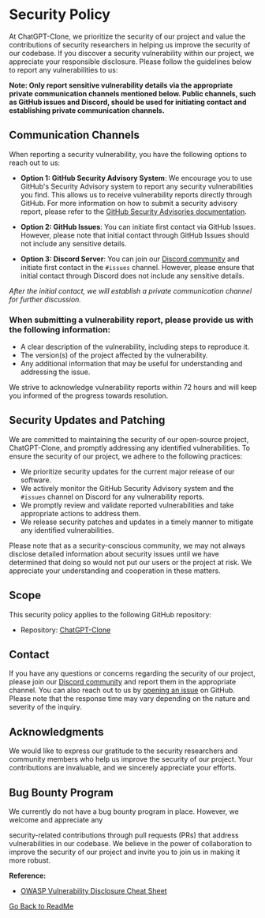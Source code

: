# Security Policy

At ChatGPT-Clone, we prioritize the security of our project and value the contributions of security researchers in helping us improve the security of our codebase. If you discover a security vulnerability within our project, we appreciate your responsible disclosure. Please follow the guidelines below to report any vulnerabilities to us:

**Note: Only report sensitive vulnerability details via the appropriate private communication channels mentioned below. Public channels, such as GitHub issues and Discord, should be used for initiating contact and establishing private communication channels.**

## Communication Channels

When reporting a security vulnerability, you have the following options to reach out to us:

- **Option 1: GitHub Security Advisory System**: We encourage you to use GitHub's Security Advisory system to report any security vulnerabilities you find. This allows us to receive vulnerability reports directly through GitHub. For more information on how to submit a security advisory report, please refer to the [GitHub Security Advisories documentation](https://docs.github.com/en/code-security/getting-started-with-security-vulnerability-alerts/about-github-security-advisories).

- **Option 2: GitHub Issues**: You can initiate first contact via GitHub Issues. However, please note that initial contact through GitHub Issues should not include any sensitive details.

- **Option 3: Discord Server**: You can join our [Discord community](https://discord.gg/5rbRxn4uME) and initiate first contact in the `#issues` channel. However, please ensure that initial contact through Discord does not include any sensitive details.

_After the initial contact, we will establish a private communication channel for further discussion._

### When submitting a vulnerability report, please provide us with the following information:

- A clear description of the vulnerability, including steps to reproduce it.
- The version(s) of the project affected by the vulnerability.
- Any additional information that may be useful for understanding and addressing the issue.

We strive to acknowledge vulnerability reports within 72 hours and will keep you informed of the progress towards resolution.

## Security Updates and Patching

We are committed to maintaining the security of our open-source project, ChatGPT-Clone, and promptly addressing any identified vulnerabilities. To ensure the security of our project, we adhere to the following practices:

- We prioritize security updates for the current major release of our software.
- We actively monitor the GitHub Security Advisory system and the `#issues` channel on Discord for any vulnerability reports.
- We promptly review and validate reported vulnerabilities and take appropriate actions to address them.
- We release security patches and updates in a timely manner to mitigate any identified vulnerabilities.

Please note that as a security-conscious community, we may not always disclose detailed information about security issues until we have determined that doing so would not put our users or the project at risk. We appreciate your understanding and cooperation in these matters.

## Scope

This security policy applies to the following GitHub repository:

- Repository: [ChatGPT-Clone](https://github.com/danny-avila/chatgpt-clone)

## Contact

If you have any questions or concerns regarding the security of our project, please join our [Discord community](https://discord.gg/NGaa9RPCft) and report them in the appropriate channel. You can also reach out to us by [opening an issue](https://github.com/danny-avila/chatgpt-clone/issues/new) on GitHub. Please note that the response time may vary depending on the nature and severity of the inquiry.

## Acknowledgments

We would like to express our gratitude to the security researchers and community members who help us improve the security of our project. Your contributions are invaluable, and we sincerely appreciate your efforts.

## Bug Bounty Program

We currently do not have a bug bounty program in place. However, we welcome and appreciate any

 security-related contributions through pull requests (PRs) that address vulnerabilities in our codebase. We believe in the power of collaboration to improve the security of our project and invite you to join us in making it more robust.

**Reference:**
- [OWASP Vulnerability Disclosure Cheat Sheet](https://cheatsheetseries.owasp.org/cheatsheets/Vulnerability_Disclosure_Cheat_Sheet.html)

[Go Back to ReadMe](README.md)
